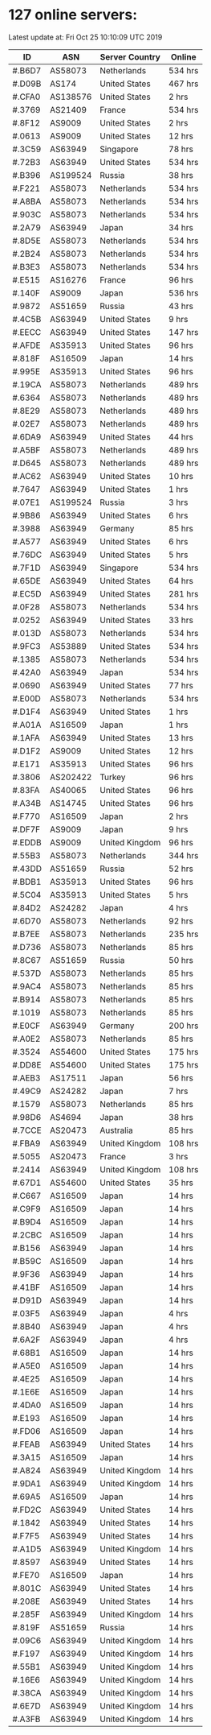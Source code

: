 # 127 online servers:

Latest update at: Fri Oct 25 10:10:09 UTC 2019

| ID | ASN | Server Country | Online |
| -- | --- | -------------- | ------ |
| #.B6D7 | AS58073 | Netherlands | 534 hrs |
| #.D09B | AS174 | United States | 467 hrs |
| #.CFA0 | AS138576 | United States | 2 hrs |
| #.3769 | AS21409 | France | 534 hrs |
| #.8F12 | AS9009 | United States | 2 hrs |
| #.0613 | AS9009 | United States | 12 hrs |
| #.3C59 | AS63949 | Singapore | 78 hrs |
| #.72B3 | AS63949 | United States | 534 hrs |
| #.B396 | AS199524 | Russia | 38 hrs |
| #.F221 | AS58073 | Netherlands | 534 hrs |
| #.A8BA | AS58073 | Netherlands | 534 hrs |
| #.903C | AS58073 | Netherlands | 534 hrs |
| #.2A79 | AS63949 | Japan | 34 hrs |
| #.8D5E | AS58073 | Netherlands | 534 hrs |
| #.2B24 | AS58073 | Netherlands | 534 hrs |
| #.B3E3 | AS58073 | Netherlands | 534 hrs |
| #.E515 | AS16276 | France | 96 hrs |
| #.140F | AS9009 | Japan | 536 hrs |
| #.9872 | AS51659 | Russia | 43 hrs |
| #.4C5B | AS63949 | United States | 9 hrs |
| #.EECC | AS63949 | United States | 147 hrs |
| #.AFDE | AS35913 | United States | 96 hrs |
| #.818F | AS16509 | Japan | 14 hrs |
| #.995E | AS35913 | United States | 96 hrs |
| #.19CA | AS58073 | Netherlands | 489 hrs |
| #.6364 | AS58073 | Netherlands | 489 hrs |
| #.8E29 | AS58073 | Netherlands | 489 hrs |
| #.02E7 | AS58073 | Netherlands | 489 hrs |
| #.6DA9 | AS63949 | United States | 44 hrs |
| #.A5BF | AS58073 | Netherlands | 489 hrs |
| #.D645 | AS58073 | Netherlands | 489 hrs |
| #.AC62 | AS63949 | United States | 10 hrs |
| #.7647 | AS63949 | United States | 1 hrs |
| #.07E1 | AS199524 | Russia | 3 hrs |
| #.9B86 | AS63949 | United States | 6 hrs |
| #.3988 | AS63949 | Germany | 85 hrs |
| #.A577 | AS63949 | United States | 6 hrs |
| #.76DC | AS63949 | United States | 5 hrs |
| #.7F1D | AS63949 | Singapore | 534 hrs |
| #.65DE | AS63949 | United States | 64 hrs |
| #.EC5D | AS63949 | United States | 281 hrs |
| #.0F28 | AS58073 | Netherlands | 534 hrs |
| #.0252 | AS63949 | United States | 33 hrs |
| #.013D | AS58073 | Netherlands | 534 hrs |
| #.9FC3 | AS53889 | United States | 534 hrs |
| #.1385 | AS58073 | Netherlands | 534 hrs |
| #.42A0 | AS63949 | Japan | 534 hrs |
| #.0690 | AS63949 | United States | 77 hrs |
| #.E00D | AS58073 | Netherlands | 534 hrs |
| #.D1F4 | AS63949 | United States | 1 hrs |
| #.A01A | AS16509 | Japan | 1 hrs |
| #.1AFA | AS63949 | United States | 13 hrs |
| #.D1F2 | AS9009 | United States | 12 hrs |
| #.E171 | AS35913 | United States | 96 hrs |
| #.3806 | AS202422 | Turkey | 96 hrs |
| #.83FA | AS40065 | United States | 96 hrs |
| #.A34B | AS14745 | United States | 96 hrs |
| #.F770 | AS16509 | Japan | 2 hrs |
| #.DF7F | AS9009 | Japan | 9 hrs |
| #.EDDB | AS9009 | United Kingdom | 96 hrs |
| #.55B3 | AS58073 | Netherlands | 344 hrs |
| #.43DD | AS51659 | Russia | 52 hrs |
| #.BDB1 | AS35913 | United States | 96 hrs |
| #.5C04 | AS35913 | United States | 5 hrs |
| #.84D2 | AS24282 | Japan | 4 hrs |
| #.6D70 | AS58073 | Netherlands | 92 hrs |
| #.B7EE | AS58073 | Netherlands | 235 hrs |
| #.D736 | AS58073 | Netherlands | 85 hrs |
| #.8C67 | AS51659 | Russia | 50 hrs |
| #.537D | AS58073 | Netherlands | 85 hrs |
| #.9AC4 | AS58073 | Netherlands | 85 hrs |
| #.B914 | AS58073 | Netherlands | 85 hrs |
| #.1019 | AS58073 | Netherlands | 85 hrs |
| #.E0CF | AS63949 | Germany | 200 hrs |
| #.A0E2 | AS58073 | Netherlands | 85 hrs |
| #.3524 | AS54600 | United States | 175 hrs |
| #.DD8E | AS54600 | United States | 175 hrs |
| #.AEB3 | AS17511 | Japan | 56 hrs |
| #.49C9 | AS24282 | Japan | 7 hrs |
| #.1579 | AS58073 | Netherlands | 85 hrs |
| #.98D6 | AS4694 | Japan | 38 hrs |
| #.7CCE | AS20473 | Australia | 85 hrs |
| #.FBA9 | AS63949 | United Kingdom | 108 hrs |
| #.5055 | AS20473 | France | 3 hrs |
| #.2414 | AS63949 | United Kingdom | 108 hrs |
| #.67D1 | AS54600 | United States | 35 hrs |
| #.C667 | AS16509 | Japan | 14 hrs |
| #.C9F9 | AS16509 | Japan | 14 hrs |
| #.B9D4 | AS16509 | Japan | 14 hrs |
| #.2CBC | AS16509 | Japan | 14 hrs |
| #.B156 | AS63949 | Japan | 14 hrs |
| #.B59C | AS16509 | Japan | 14 hrs |
| #.9F36 | AS63949 | Japan | 14 hrs |
| #.41BF | AS16509 | Japan | 14 hrs |
| #.D91D | AS63949 | Japan | 14 hrs |
| #.03F5 | AS63949 | Japan | 4 hrs |
| #.8B40 | AS63949 | Japan | 4 hrs |
| #.6A2F | AS63949 | Japan | 4 hrs |
| #.68B1 | AS16509 | Japan | 14 hrs |
| #.A5E0 | AS16509 | Japan | 14 hrs |
| #.4E25 | AS16509 | Japan | 14 hrs |
| #.1E6E | AS16509 | Japan | 14 hrs |
| #.4DA0 | AS16509 | Japan | 14 hrs |
| #.E193 | AS16509 | Japan | 14 hrs |
| #.FD06 | AS16509 | Japan | 14 hrs |
| #.FEAB | AS63949 | United States | 14 hrs |
| #.3A15 | AS16509 | Japan | 14 hrs |
| #.A824 | AS63949 | United Kingdom | 14 hrs |
| #.9DA1 | AS63949 | United Kingdom | 14 hrs |
| #.69A5 | AS16509 | Japan | 14 hrs |
| #.FD2C | AS63949 | United States | 14 hrs |
| #.1842 | AS63949 | United States | 14 hrs |
| #.F7F5 | AS63949 | United States | 14 hrs |
| #.A1D5 | AS63949 | United Kingdom | 14 hrs |
| #.8597 | AS63949 | United States | 14 hrs |
| #.FE70 | AS16509 | Japan | 14 hrs |
| #.801C | AS63949 | United States | 14 hrs |
| #.208E | AS63949 | United States | 14 hrs |
| #.285F | AS63949 | United Kingdom | 14 hrs |
| #.819F | AS51659 | Russia | 14 hrs |
| #.09C6 | AS63949 | United Kingdom | 14 hrs |
| #.F197 | AS63949 | United Kingdom | 14 hrs |
| #.55B1 | AS63949 | United Kingdom | 14 hrs |
| #.16E6 | AS63949 | United Kingdom | 14 hrs |
| #.38CA | AS63949 | United Kingdom | 14 hrs |
| #.6E7D | AS63949 | United Kingdom | 14 hrs |
| #.A3FB | AS63949 | United Kingdom | 14 hrs |

